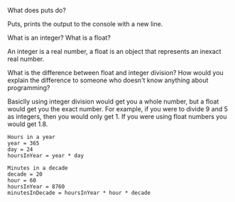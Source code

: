 What does puts do?

Puts, prints the output to the console with a new line.

What is an integer? What is a float?

An integer is a real number, a float is an object that represents an inexact real number.

What is the difference between float and integer division? How would you explain the difference to someone who doesn't know anything about programming?

Basiclly using integer division would get you a whole number, but a float would get you the exact number. For example, if you were to divide 9 and 5 as integers, then you would only get 1. If you were using float numbers you would get 1.8.
```
Hours in a year
year = 365
day = 24
hoursInYear = year * day

Minutes in a decade
decade = 20
hour = 60
hoursInYear = 8760
minutesInDecade = hoursInYear * hour * decade
```

